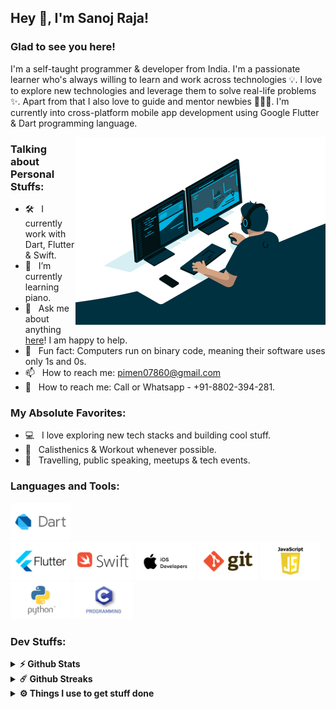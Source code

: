 ## Hey 👋, I'm Sanoj Raja!

### Glad to see you here!
I'm a self-taught programmer & developer from India. I'm a passionate learner who's always willing to learn and work across technologies 💡. I love to explore new technologies and leverage them to solve real-life problems ✨. Apart from that I also love to guide and mentor newbies 👨🏻‍💻. I'm currently into cross-platform mobile app development using Google Flutter & Dart programming language.

<img align="right" width="400" height="300" alt="developer" src="https://github.com/Sanoj-Raja/Sanoj-Raja/blob/main/developer.gif?raw=true" width="700" height="520" />

### Talking about Personal Stuffs:

- 🛠 &nbsp; I currently work with Dart, Flutter & Swift.
- 🚀 &nbsp; I’m currently learning piano.
- 💬 &nbsp; Ask me about anything [here](https://github.com/Sanoj-Raja/Sanoj-Raja/issues/1)! I am happy to help.
- 👾 &nbsp; Fun fact: Computers run on binary code, meaning their software uses only 1s and 0s.
- 📫 &nbsp; How to reach me: pimen07860@gmail.com 
- 💬 &nbsp; How to reach me: Call or Whatsapp - +91-8802-394-281. 

### My Absolute Favorites:

- 💻 &nbsp; I love exploring new tech stacks and building cool stuff.
- 📰 &nbsp; Calisthenics & Workout whenever possible.
- 🍕 &nbsp; Travelling, public speaking, meetups & tech events.

### Languages and Tools:

<code><img height="60" src="https://github.com/Sanoj-Raja/Sanoj-Raja/blob/main/dart.png" alt="Dart"> </code>
<code><img height="60" src="https://github.com/Sanoj-Raja/Sanoj-Raja/blob/main/flutter.png" alt="Flutter"></code>
<code><img height="60" src="https://github.com/Sanoj-Raja/Sanoj-Raja/blob/main/swift.png" alt="Swift"></code>
<code><img height="60" src="https://github.com/Sanoj-Raja/Sanoj-Raja/blob/main/ios.png" alt="iOS"></code>
<code><img height="60" src="https://github.com/Sanoj-Raja/Sanoj-Raja/blob/main/git.png" alt="Git"></code>
<code><img height="60" src="https://github.com/Sanoj-Raja/Sanoj-Raja/blob/main/javascript.png" alt="JavaScript"></code>
<code><img height="60" src="https://github.com/Sanoj-Raja/Sanoj-Raja/blob/main/python.png" alt="Python"></code>
<code><img height="60" src="https://github.com/Sanoj-Raja/Sanoj-Raja/blob/main/c.png" alt="C"></code>

### Dev Stuffs:

<details>	
  <summary><b>⚡ Github Stats</b></summary>

<img height="180em" src="https://github-readme-stats.vercel.app/api?username=Sanoj-Raja&show_icons=true&hide_border=true&&count_private=true&include_all_commits=true" />
</details>

<details>	
  <summary><b>☄️ Github Streaks</b></summary>

<img height="180em" src="https://github-readme-streak-stats.herokuapp.com/?user=Sanoj-Raja&hide_border=true" />
</details>
 
<details>	
  <br />
  <summary><b>⚙️ Things I use to get stuff done</b></summary>
  	<ul>
  	    <li><b>OS:</b> macOs Catalina 10.15.7</li>
	    <li><b>Laptop: </b> MacBook Pro</li>
  	    <li><b>Browser: </b> Google Chrome</li>
	    <li><b>Terminal: </b> ZSH: Sanoj Raja Zsh</li>
	    <li><b>Code Editor:</b> VS Code - The best editor out there.</li>
	    <li><b>To Stay Updated:</b> Youtube - mtechviral, Desi Programmer, CodeWithHarry | Google | Stackoverflow | Flutter.dev</li>
	</ul>	
</details>
